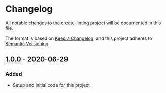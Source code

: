 # Changelog
All notable changes to the create-linting project will be documented in this file.

The format is based on [Keep a Changelog](https://keepachangelog.com/en/1.0.0/),
and this project adheres to [Semantic Versioning](https://semver.org/spec/v2.0.0.html).

<!--## [Unreleased]-->
## [1.0.0] - 2020-06-29
### Added
- Setup and initial code for this project

[Unreleased]: https://github.com/Ionaru/create-linting/compare/1.0.0...HEAD
[1.0.0]: https://github.com/Ionaru/create-linting/compare/d8502de...1.0.0

